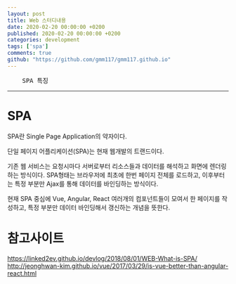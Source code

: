 ```yaml
---
layout: post
title: Web 스터디내용
date: 2020-02-20 00:00:00 +0200
published: 2020-02-20 00:00:00 +0200
categories: development
tags: ['spa']
comments: true
github: "https://github.com/gmm117/gmm117.github.io"
---
```


<pre>
    SPA 특징
</pre>
<!--more-->

---

# SPA 
SPA란 Single Page Application의 약자이다.

단일 페이지 어플리케이션(SPA)는 현재 웹개발의 트랜드이다.

기존 웹 서비스는 요청시마다 서버로부터 리소스들과 데이터를 해석하고 화면에 렌더링하는 방식이다. SPA형태는 브라우저에 최초에 한번 페이지 전체를 로드하고, 이후부터는 특정 부분만 Ajax를 통해 데이터를 바인딩하는 방식이다. 

현재 SPA 중심에 Vue, Angular, React 여러개의 컴포넌트들이 모여서 한 페이지를 작성하고, 특정 부분만 데이터 바인딩해서 갱신하는 개념을 뜻한다.

# 참고사이트
https://linked2ev.github.io/devlog/2018/08/01/WEB-What-is-SPA/
http://jeonghwan-kim.github.io/vue/2017/03/29/is-vue-better-than-angular-react.html